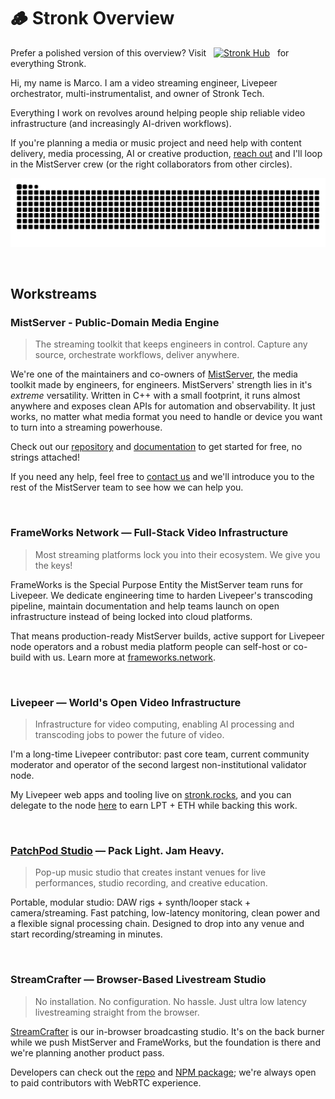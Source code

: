 # 🪵 Stronk Overview

Prefer a polished version of this overview? Visit &nbsp; <a href="https://hub.stronk.tech" target="_blank" rel="noopener noreferrer"><img src="https://img.shields.io/badge/hub-stronk.tech-c0caf5?style=for-the-badge&logo=netlify&logoColor=c0caf5&labelColor=414868&color=c0caf5" alt="Stronk Hub" /></a> &nbsp; for everything Stronk.

Hi, my name is Marco. I am a video streaming engineer, Livepeer orchestrator, multi-instrumentalist, and owner of Stronk Tech.

Everything I work on revolves around helping people ship reliable video infrastructure (and increasingly AI-driven workflows).

If you're planning a media or music project and need help with content delivery, media processing, AI or creative production, [reach out](https://www.stronk.tech/contact) and I'll loop in the MistServer crew (or the right collaborators from other circles).

![animation](https://raw.githubusercontent.com/stronk-dev/stronk-dev/snek/github-contribution-grid-snake-dark.svg)

&nbsp;
<!---->
<!--## Stronk Stats-->
<!--*(unfortunately [the script](https://github.com/anuraghazra/github-readme-stats) only indexes language usage of your own non-forked repo's, so 'Most Used Languages' is more 'Most used languages for personal side-projects')*-->
<!---->
<!--<div align="center"> -->
<!--    <img height=259 width="45%" src="https://github.com/stronk-dev/stronk-dev/blob/grs/stats-tokyonight.svg" alt="Stronk Tech's Language stats" />-->
<!--    <img height=259 width="45%" src="https://github.com/stronk-dev/stronk-dev/blob/grs/top-langs-tokyonight.svg" alt="Stronk Tech's Github stats" />-->
<!--</div>-->
<!---->
<!--&nbsp;-->

## Workstreams

### MistServer - Public-Domain Media Engine

> The streaming toolkit that keeps engineers in control. Capture any source, orchestrate workflows, deliver anywhere.

We're one of the maintainers and co-owners of [MistServer](https://mistserver.com/), the media toolkit made by engineers, for engineers. MistServers' strength lies in it's *extreme*  versatility. Written in C++ with a small footprint, it runs almost anywhere and exposes clean APIs for automation and observability. It just works, no matter what media format you need to handle or device you want to turn into a streaming powerhouse.

Check out our [repository](https://github.com/DDVTECH/mistserver) and [documentation](https://docs.mistserver.org/) to get started for free, no strings attached!

If you need any help, feel free to [contact us](https://www.stronk.tech/contact) and we'll introduce you to the rest of the MistServer team to see how we can help you.

&nbsp;

### FrameWorks Network — Full-Stack Video Infrastructure

> Most streaming platforms lock you into their ecosystem. We give you the keys!

FrameWorks is the Special Purpose Entity the MistServer team runs for Livepeer. We dedicate engineering time to harden Livepeer's transcoding pipeline, maintain documentation and help teams launch on open infrastructure instead of being locked into cloud platforms. 

That means production-ready MistServer builds, active support for Livepeer node operators and a robust media platform people can self-host or co-build with us. Learn more at [frameworks.network](https://frameworks.network/).

&nbsp;

### Livepeer — World's Open Video Infrastructure

> Infrastructure for video computing, enabling AI processing and transcoding jobs to power the future of video.

I'm a long-time Livepeer contributor: past core team, current community moderator and operator of the second largest non-institutional validator node.

My Livepeer web apps and tooling live on [stronk.rocks](https://www.stronk.rocks/), and you can delegate to the node [here](https://explorer.livepeer.org/accounts/0x847791cbf03be716a7fe9dc8c9affe17bd49ae5e/delegating) to earn LPT + ETH while backing this work.

&nbsp;

### [PatchPod Studio](https://patchpod.studio/) — Pack Light. Jam Heavy.

> Pop-up music studio that creates instant venues for live performances, studio recording, and creative education.

Portable, modular studio: DAW rigs + synth/looper stack + camera/streaming. Fast patching, low-latency monitoring, clean power and a flexible signal processing chain. Designed to drop into any venue and start recording/streaming in minutes.

&nbsp;

### StreamCrafter — Browser-Based Livestream Studio

> No installation. No configuration. No hassle. Just ultra low latency livestreaming straight from the browser.

[StreamCrafter](https://www.streamcrafter.live/) is our in-browser broadcasting studio. It's on the back burner while we push MistServer and FrameWorks, but the foundation is there and we're planning another product pass.

Developers can check out the [repo](https://github.com/DDVTECH/StreamCrafter) and [NPM package](https://www.npmjs.com/package/@optimist-video/streamcrafter); we're always open to paid contributors with WebRTC experience.

&nbsp;

</div>
